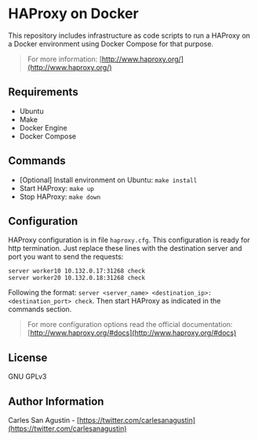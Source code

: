 # HAProxy on Docker

This repository includes infrastructure as code scripts to run a HAProxy on a Docker environment using Docker Compose for that purpose.

> For more information: [http://www.haproxy.org/](http://www.haproxy.org/)

## Requirements

* Ubuntu
* Make
* Docker Engine
* Docker Compose

## Commands

* [Optional] Install environment on Ubuntu: `make install`
* Start HAProxy: `make up`
* Stop HAProxy: `make down`

## Configuration

HAProxy configuration is in file `haproxy.cfg`. This configuration is ready for http termination. Just replace these lines with the destination server and port you want to send the requests:

```
server worker10 10.132.0.17:31268 check
server worker20 10.132.0.18:31268 check
```

Following the format: `server <server_name> <destination_ip>:<destination_port> check`. Then start HAProxy as indicated in the commands section.

> For more configuration options read the official documentation: [http://www.haproxy.org/#docs](http://www.haproxy.org/#docs)

## License

GNU GPLv3

## Author Information

Carles San Agustin - [https://twitter.com/carlesanagustin](https://twitter.com/carlesanagustin)
